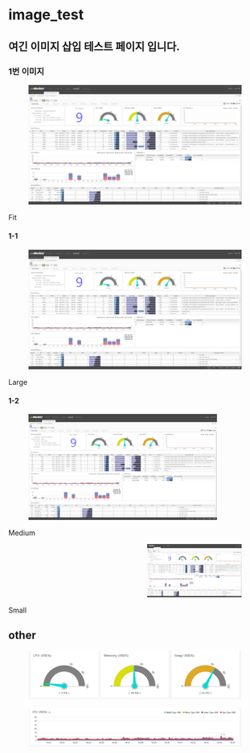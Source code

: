 # image\_test

## 여긴 이미지 삽입 테스트 페이지 입니다.



### 1번 이미지

<figure><img src=".gitbook/assets/fullSnapshot.png" alt=""><figcaption></figcaption></figure>

Fit

#### 1-1

<div align="left"><figure><img src=".gitbook/assets/fullSnapshot.png" alt="" width="563"><figcaption></figcaption></figure></div>

Large

#### 1-2

<figure><img src=".gitbook/assets/fullSnapshot.png" alt="" width="375"><figcaption></figcaption></figure>

Medium

<div align="right"><figure><img src=".gitbook/assets/fullSnapshot.png" alt="" width="188"><figcaption></figcaption></figure></div>

Small



## other

<figure><img src=".gitbook/assets/3gragh.png" alt=""><figcaption></figcaption></figure>

<figure><img src=".gitbook/assets/1gragh.png" alt=""><figcaption></figcaption></figure>














